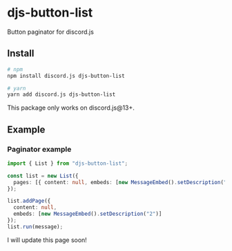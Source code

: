 # djs-button-list

Button paginator for discord.js

## Install

```bash
# npm
npm install discord.js djs-button-list

# yarn
yarn add discord.js djs-button-list
```

This package only works on discord.js@13+.

## Example

### Paginator example

```ts
import { List } from "djs-button-list";

const list = new List({
  pages: [{ content: null, embeds: [new MessageEmbed().setDescription("1")] }]
});

list.addPage({
  content: null,
  embeds: [new MessageEmbed().setDescription("2")]
});
list.run(message);
```

I will update this page soon!
